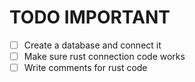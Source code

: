 # TODO IMPORTANT

- [ ] Create a database and connect it
- [ ] Make sure rust connection code works
- [ ] Write comments for rust code
